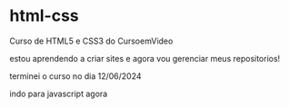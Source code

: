 # html-css
 Curso de HTML5 e CSS3 do CursoemVideo

estou aprendendo a criar sites e agora vou gerenciar meus repositorios!


terminei o curso no dia 12/06/2024

indo para javascript agora